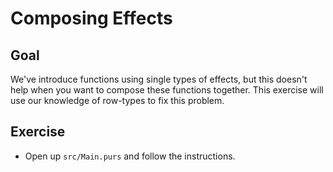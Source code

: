 # Composing Effects

## Goal

We've introduce functions using single types of effects, but this doesn't help when you want to
compose these functions together. This exercise will use our knowledge of row-types to fix this
problem.


## Exercise

* Open up `src/Main.purs` and follow the instructions.
